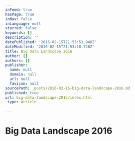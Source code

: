 ```yaml
---
inFeed: true
hasPage: true
inNav: false
inLanguage: null
starred: false
keywords: []
description: ''
datePublished: '2016-02-15T21:53:51.948Z'
dateModified: '2016-02-15T21:53:18.726Z'
title: Big Data Landscape 2016
author: []
authors: []
publisher:
  name: null
  domain: null
  url: null
  favicon: null
sourcePath: _posts/2016-02-15-big-data-landscape-2016.md
published: true
url: big-data-landscape-2016/index.html
_type: Article

---
```

# Big Data Landscape 2016